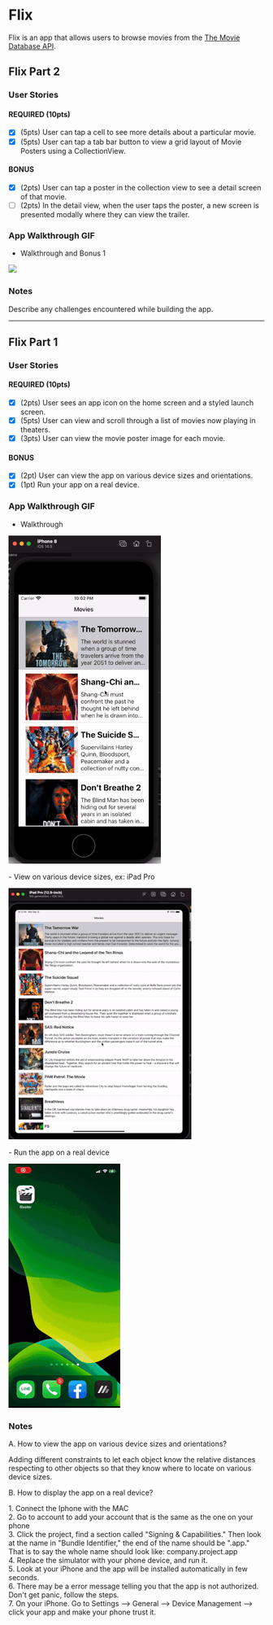 # Flix

Flix is an app that allows users to browse movies from the [The Movie Database API](http://docs.themoviedb.apiary.io/#).

## Flix Part 2

### User Stories

#### REQUIRED (10pts)
- [X] (5pts) User can tap a cell to see more details about a particular movie.
- [X] (5pts) User can tap a tab bar button to view a grid layout of Movie Posters using a CollectionView.

#### BONUS
- [X] (2pts) User can tap a poster in the collection view to see a detail screen of that movie.
- [ ] (2pts) In the detail view, when the user taps the poster, a new screen is presented modally where they can view the trailer.

### App Walkthrough GIF

- Walkthrough and Bonus 1
<p align="left">
<img src="part2 walkthrough.gif" width = 400 >
</p>


### Notes
Describe any challenges encountered while building the app.

---

## Flix Part 1

### User Stories

#### REQUIRED (10pts)
- [X] (2pts) User sees an app icon on the home screen and a styled launch screen.
- [X] (5pts) User can view and scroll through a list of movies now playing in theaters.
- [X] (3pts) User can view the movie poster image for each movie.

#### BONUS
- [X] (2pt) User can view the app on various device sizes and orientations.
- [X] (1pt) Run your app on a real device.

### App Walkthrough GIF

- Walkthrough 
<p align="left">
<img src="iphone8.gif">
</p>
- View on various device sizes, ex: iPad Pro
<p align="left">
<img src="ipro.gif">
</p>
- Run the app on a real device 
<p align="left">
<img src="phone.gif">
</p>

### Notes
A. How to view the app on various device sizes and orientations? 
<p>
Adding different constraints to let each object know the relative distances respecting to other objects so that they know where to locate on various device sizes.   
</p>

B. How to display the app on a real device? 
<p>
1. Connect the Iphone with the MAC <br>
2. Go to account to add your account that is the same as the one on your phone <br>
3. Click the project, find a section called "Signing & Capabilities." Then look at the name in "Bundle Identifier," the end of the name should be ".app." That is to say the whole name should look like: company.project.app <br>
4. Replace the simulator with your phone device, and run it. <br>
5. Look at your iPhone and the app will be installed automatically in few seconds. <br>
6. There may be a error message telling you that the app is not authorized. Don't get panic, follow the steps. <br>
7. On your iPhone. Go to Settings --> General --> Device Management --> click your app and make your phone trust it. <br>  
</p>


